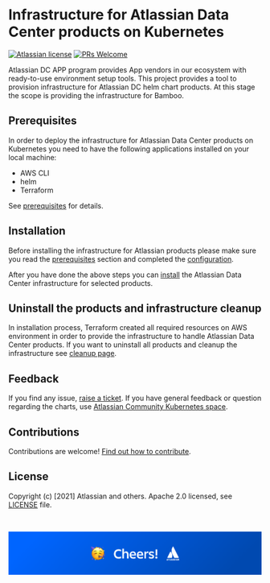 # Infrastructure for Atlassian Data Center products on Kubernetes
[![Atlassian license](https://img.shields.io/badge/license-Apache%202.0-blue.svg?style=flat-square)](LICENSE) [![PRs Welcome](https://img.shields.io/badge/PRs-welcome-brightgreen.svg?style=flat-square)](CONTRIBUTING.md)


Atlassian DC APP program provides App vendors in our ecosystem with ready-to-use environment setup tools. 
This project provides a tool to provision infrastructure for Atlassian DC helm chart products.
At this stage the scope is providing the infrastructure for Bamboo.  


## Prerequisites

In order to deploy the infrastructure for Atlassian Data Center products on Kubernetes you need to have the 
following applications installed on your local machine:

* AWS CLI
* helm
* Terraform

See [prerequisites](userguide/PREREQUISITES.md) for details. 

## Installation
Before installing the infrastructure for Atlassian products please make sure you read the 
[prerequisites](userguide/PREREQUISITES.md) section and completed the [configuration](userguide/CONFIGURATION.md). 

After you have done the above steps you can [install](userguide/INSTALLATION.md) the Atlassian Data Center infrastructure 
for selected products. 

## Uninstall the products and infrastructure cleanup

In installation process, Terraform created all required resources on AWS environment in order to provide the infrastructure to handle Atlassian Data Center products. 
If you want to uninstall all products and cleanup the infrastructure see [cleanup page](userguide/CLEANUP.md).


## Feedback

If you find any issue, [raise a ticket](https://support.atlassian.com/contact/). If you have general feedback or question 
regarding the charts, use [Atlassian Community Kubernetes space](https://community.atlassian.com/t5/Atlassian-Data-Center-on/gh-p/DC_Kubernetes).
  

## Contributions

Contributions are welcome! [Find out how to contribute](CONTRIBUTING.md). 

## License

Copyright (c) [2021] Atlassian and others.
Apache 2.0 licensed, see [LICENSE](LICENSE) file.

<br/> 


[![With ❤️ from Atlassian](https://raw.githubusercontent.com/atlassian-internal/oss-assets/master/banner-cheers-light.png)](https://www.atlassian.com)
